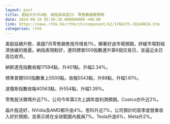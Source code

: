 ```yaml
---
layout: post
title: 道指大升554點　納指高收逾2%　零售數據勝預期
date: 2024-08-16 05:50:38.000000000 +08:00
link: https://news.rthk.hk/rthk/ch/component/k2/1766375-20240816.htm
categories: rthk
---
```


美股延續升勢，美國7月零售銷售按月增長1%，顯著好過市場預期，紓緩市場對經濟放緩的擔憂。納指表現較好，連同標普500指數連升第6個交易日，並逼近全日高位收市。

納斯達克指數收報17594點，升401點，升幅2.34%。

標準普爾500指數重上5500點，收報5543點，升88點，升幅1.61%。

道瓊斯指數收報40563點，升554點，升幅1.39%。

零售股沃爾瑪升近7%，公司今年第2次上調年度利潤預期。Costco亦升近2%。
 
晶片股造好，NVidia及AMD都升逾4%。思科升近7%，公司預計的首季度營業收入好於預期，並表示將在全球範圍內裁員7%。Tesla升逾6%，Meta升2%。
